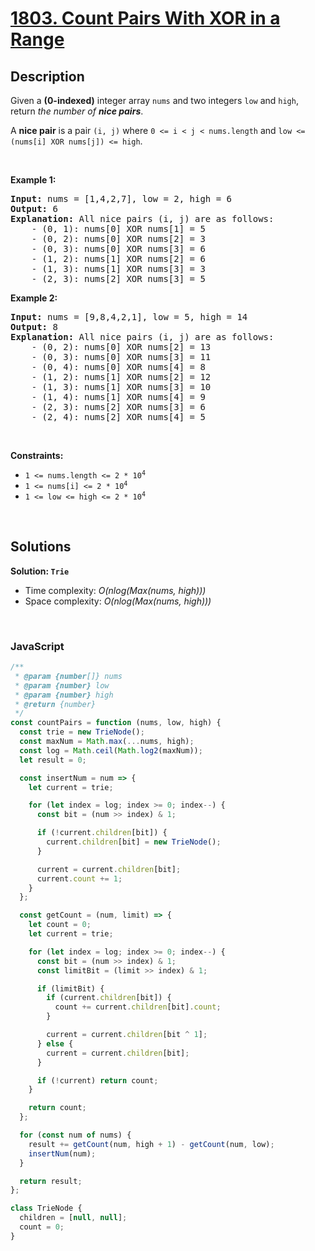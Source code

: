 # [1803. Count Pairs With XOR in a Range](https://leetcode.com/problems/count-pairs-with-xor-in-a-range)

## Description

<div class="elfjS" data-track-load="description_content"><p>Given a <strong>(0-indexed)</strong> integer array <code>nums</code> and two integers <code>low</code> and <code>high</code>, return <em>the number of <strong>nice pairs</strong></em>.</p>

<p>A <strong>nice pair</strong> is a pair <code>(i, j)</code> where <code>0 &lt;= i &lt; j &lt; nums.length</code> and <code>low &lt;= (nums[i] XOR nums[j]) &lt;= high</code>.</p>

<p>&nbsp;</p>
<p><strong class="example">Example 1:</strong></p>

<pre><strong>Input:</strong> nums = [1,4,2,7], low = 2, high = 6
<strong>Output:</strong> 6
<strong>Explanation:</strong> All nice pairs (i, j) are as follows:
    - (0, 1): nums[0] XOR nums[1] = 5 
    - (0, 2): nums[0] XOR nums[2] = 3
    - (0, 3): nums[0] XOR nums[3] = 6
    - (1, 2): nums[1] XOR nums[2] = 6
    - (1, 3): nums[1] XOR nums[3] = 3
    - (2, 3): nums[2] XOR nums[3] = 5
</pre>

<p><strong class="example">Example 2:</strong></p>

<pre><strong>Input:</strong> nums = [9,8,4,2,1], low = 5, high = 14
<strong>Output:</strong> 8
<strong>Explanation:</strong> All nice pairs (i, j) are as follows:
​​​​​    - (0, 2): nums[0] XOR nums[2] = 13
&nbsp;   - (0, 3): nums[0] XOR nums[3] = 11
&nbsp;   - (0, 4): nums[0] XOR nums[4] = 8
&nbsp;   - (1, 2): nums[1] XOR nums[2] = 12
&nbsp;   - (1, 3): nums[1] XOR nums[3] = 10
&nbsp;   - (1, 4): nums[1] XOR nums[4] = 9
&nbsp;   - (2, 3): nums[2] XOR nums[3] = 6
&nbsp;   - (2, 4): nums[2] XOR nums[4] = 5</pre>

<p>&nbsp;</p>
<p><strong>Constraints:</strong></p>

<ul>
	<li><code>1 &lt;= nums.length &lt;= 2 * 10<sup>4</sup></code></li>
	<li><code>1 &lt;= nums[i] &lt;= 2 * 10<sup>4</sup></code></li>
	<li><code>1 &lt;= low &lt;= high &lt;= 2 * 10<sup>4</sup></code></li>
</ul></div>

<p>&nbsp;</p>

## Solutions

**Solution: `Trie`**

- Time complexity: <em>O(nlog(Max(nums, high)))</em>
- Space complexity: <em>O(nlog(Max(nums, high)))</em>

<p>&nbsp;</p>

### **JavaScript**

```js
/**
 * @param {number[]} nums
 * @param {number} low
 * @param {number} high
 * @return {number}
 */
const countPairs = function (nums, low, high) {
  const trie = new TrieNode();
  const maxNum = Math.max(...nums, high);
  const log = Math.ceil(Math.log2(maxNum));
  let result = 0;

  const insertNum = num => {
    let current = trie;

    for (let index = log; index >= 0; index--) {
      const bit = (num >> index) & 1;

      if (!current.children[bit]) {
        current.children[bit] = new TrieNode();
      }

      current = current.children[bit];
      current.count += 1;
    }
  };

  const getCount = (num, limit) => {
    let count = 0;
    let current = trie;

    for (let index = log; index >= 0; index--) {
      const bit = (num >> index) & 1;
      const limitBit = (limit >> index) & 1;

      if (limitBit) {
        if (current.children[bit]) {
          count += current.children[bit].count;
        }

        current = current.children[bit ^ 1];
      } else {
        current = current.children[bit];
      }

      if (!current) return count;
    }

    return count;
  };

  for (const num of nums) {
    result += getCount(num, high + 1) - getCount(num, low);
    insertNum(num);
  }

  return result;
};

class TrieNode {
  children = [null, null];
  count = 0;
}
```

